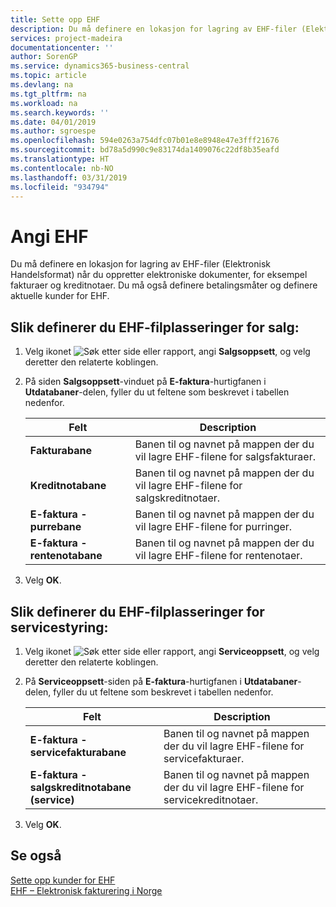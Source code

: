 ```yaml
---
title: Sette opp EHF
description: Du må definere en lokasjon for lagring av EHF-filer (Elektronisk Handelsformat) når du oppretter elektroniske dokumenter, for eksempel fakturaer og kreditnotaer. Du må også definere betalingsmåter og definere aktuelle kunder for EHF.
services: project-madeira
documentationcenter: ''
author: SorenGP
ms.service: dynamics365-business-central
ms.topic: article
ms.devlang: na
ms.tgt_pltfrm: na
ms.workload: na
ms.search.keywords: ''
ms.date: 04/01/2019
ms.author: sgroespe
ms.openlocfilehash: 594e0263a754dfc07b01e8e8948e47e3fff21676
ms.sourcegitcommit: bd78a5d990c9e83174da1409076c22df8b35eafd
ms.translationtype: HT
ms.contentlocale: nb-NO
ms.lasthandoff: 03/31/2019
ms.locfileid: "934794"
---
```

# <a name="set-up-ehf"></a>Angi EHF
Du må definere en lokasjon for lagring av EHF-filer (Elektronisk Handelsformat) når du oppretter elektroniske dokumenter, for eksempel fakturaer og kreditnotaer. Du må også definere betalingsmåter og definere aktuelle kunder for EHF.  

## <a name="to-set-up-ehf-file-locations-for-sales-and-receivables"></a>Slik definerer du EHF-filplasseringer for salg:  

1.  Velg ikonet ![Søk etter side eller rapport](../../media/ui-search/search_small.png "Søk etter side eller rapport"), angi **Salgsoppsett**, og velg deretter den relaterte koblingen.  
2.  På siden **Salgsoppsett**-vinduet på **E-faktura**-hurtigfanen i **Utdatabaner**-delen, fyller du ut feltene som beskrevet i tabellen nedenfor.  

    |Felt|Description|  
    |---------------------------------|---------------------------------------|  
    |**Fakturabane**|Banen til og navnet på mappen der du vil lagre EHF-filene for salgsfakturaer.|  
    |**Kreditnotabane**|Banen til og navnet på mappen der du vil lagre EHF-filene for salgskreditnotaer.|  
    |**E-faktura - purrebane**|Banen til og navnet på mappen der du vil lagre EHF-filene for purringer.|  
    |**E-faktura - rentenotabane**|Banen til og navnet på mappen der du vil lagre EHF-filene for rentenotaer.|  

3.  Velg **OK**.  

## <a name="to-set-up-ehf-file-locations-for-service-management"></a>Slik definerer du EHF-filplasseringer for servicestyring:  

1.  Velg ikonet ![Søk etter side eller rapport](../../media/ui-search/search_small.png "Søk etter side eller rapport"), angi **Serviceoppsett**, og velg deretter den relaterte koblingen.  
2.  På **Serviceoppsett**-siden på **E-faktura**-hurtigfanen i **Utdatabaner**-delen, fyller du ut feltene som beskrevet i tabellen nedenfor.  

    |Felt|Description|  
    |---------------------------------|---------------------------------------|  
    |**E-faktura - servicefakturabane**|Banen til og navnet på mappen der du vil lagre EHF-filene for servicefakturaer.|  
    |**E-faktura - salgskreditnotabane (service)**|Banen til og navnet på mappen der du vil lagre EHF-filene for servicekreditnotaer.|  

3.  Velg **OK**.  

## <a name="see-also"></a>Se også  
 [Sette opp kunder for EHF](how-to-set-up-customers-for-ehf.md)   
 [EHF – Elektronisk fakturering i Norge](ehf-electronic-invoicing-in-norway.md)
